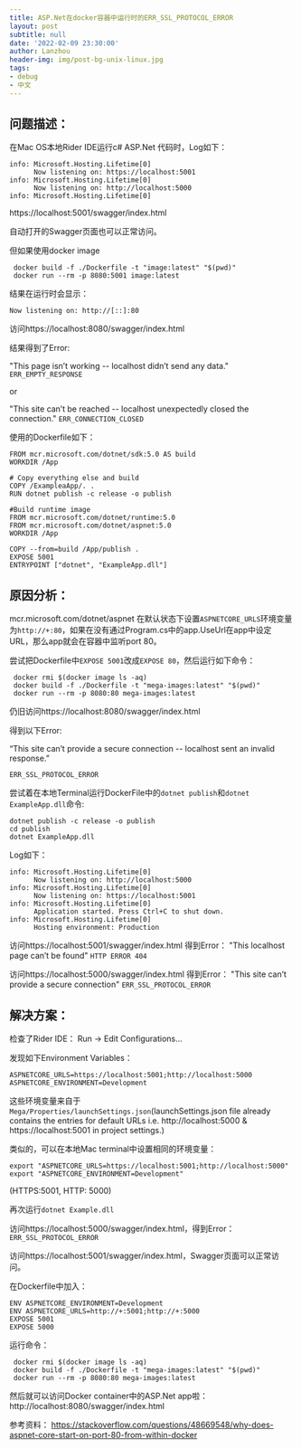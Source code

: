 ```yaml
---
title: ASP.Net在docker容器中运行时的ERR_SSL_PROTOCOL_ERROR
layout: post
subtitle: null
date: '2022-02-09 23:30:00'
author: Lanzhou
header-img: img/post-bg-unix-linux.jpg
tags:
- debug
- 中文
---
```


## 问题描述：

在Mac OS本地Rider IDE运行c# ASP.Net 代码时，Log如下：

```
info: Microsoft.Hosting.Lifetime[0]
      Now listening on: https://localhost:5001
info: Microsoft.Hosting.Lifetime[0]
      Now listening on: http://localhost:5000
info: Microsoft.Hosting.Lifetime[0]

```

https://localhost:5001/swagger/index.html

自动打开的Swagger页面也可以正常访问。

但如果使用docker image
```
 docker build -f ./Dockerfile -t "image:latest" "$(pwd)"
 docker run --rm -p 8080:5001 image:latest   
```

结果在运行时会显示：
```
Now listening on: http://[::]:80
```

访问https://localhost:8080/swagger/index.html

结果得到了Error: 

"This page isn’t working -- localhost didn’t send any data."
`ERR_EMPTY_RESPONSE`

or

"This site can’t be reached -- localhost unexpectedly closed the connection."
`ERR_CONNECTION_CLOSED`

使用的Dockerfile如下：
```
FROM mcr.microsoft.com/dotnet/sdk:5.0 AS build
WORKDIR /App

# Copy everything else and build
COPY /ExampleaApp/. .
RUN dotnet publish -c release -o publish

#Build runtime image
FROM mcr.microsoft.com/dotnet/runtime:5.0
FROM mcr.microsoft.com/dotnet/aspnet:5.0
WORKDIR /App

COPY --from=build /App/publish .
EXPOSE 5001
ENTRYPOINT ["dotnet", "ExampleApp.dll"]
```

## 原因分析：

mcr.microsoft.com/dotnet/aspnet 在默认状态下设置`ASPNETCORE_URLS`环境变量为`http://+:80`，如果在没有通过Program.cs中的app.UseUrl在app中设定URL，那么app就会在容器中监听port 80。

尝试把Dockerfile中`EXPOSE 5001`改成`EXPOSE 80`，然后运行如下命令：
```
 docker rmi $(docker image ls -aq)
 docker build -f ./Dockerfile -t "mega-images:latest" "$(pwd)" 
 docker run --rm -p 8080:80 mega-images:latest
```
仍旧访问https://localhost:8080/swagger/index.html

得到以下Error:

“This site can’t provide a secure connection -- localhost sent an invalid response.” 

`ERR_SSL_PROTOCOL_ERROR`

尝试着在本地Terminal运行DockerFile中的`dotnet publish`和`dotnet ExampleApp.dll`命令:
```
dotnet publish -c release -o publish
cd publish
dotnet ExampleApp.dll
```

Log如下：
```
info: Microsoft.Hosting.Lifetime[0]
      Now listening on: http://localhost:5000
info: Microsoft.Hosting.Lifetime[0]
      Now listening on: https://localhost:5001
info: Microsoft.Hosting.Lifetime[0]
      Application started. Press Ctrl+C to shut down.
info: Microsoft.Hosting.Lifetime[0]
      Hosting environment: Production

```

访问https://localhost:5001/swagger/index.html
得到Error：
"This localhost page can’t be found"
`HTTP ERROR 404`

访问https://localhost:5000/swagger/index.html
得到Error：
"This site can’t provide a secure connection"
`ERR_SSL_PROTOCOL_ERROR`

## 解决方案：

检查了Rider IDE：
Run -> Edit Configurations...

发现如下Environment Variables：
```
ASPNETCORE_URLS=https://localhost:5001;http://localhost:5000 ASPNETCORE_ENVIRONMENT=Development
```
这些环境变量来自于`Mega/Properties/launchSettings.json`(launchSettings.json file already contains the entries for default URLs i.e. http://localhost:5000 & https://localhost:5001 in project settings.)

类似的，可以在本地Mac terminal中设置相同的环境变量：
```
export "ASPNETCORE_URLS=https://localhost:5001;http://localhost:5000"
export "ASPNETCORE_ENVIRONMENT=Development"
```
(HTTPS:5001, HTTP: 5000)

再次运行`dotnet Example.dll`

访问https://localhost:5000/swagger/index.html，得到Error：
`ERR_SSL_PROTOCOL_ERROR`

访问https://localhost:5001/swagger/index.html，Swagger页面可以正常访问。

在Dockerfile中加入：
```
ENV ASPNETCORE_ENVIRONMENT=Development
ENV ASPNETCORE_URLS=http://+:5001;http://+:5000
EXPOSE 5001
EXPOSE 5000
```

运行命令：
```
 docker rmi $(docker image ls -aq)
 docker build -f ./Dockerfile -t "mega-images:latest" "$(pwd)" 
 docker run --rm -p 8080:80 mega-images:latest
```

然后就可以访问Docker container中的ASP.Net app啦：
http://localhost:8080/swagger/index.html

参考资料：
https://stackoverflow.com/questions/48669548/why-does-aspnet-core-start-on-port-80-from-within-docker
